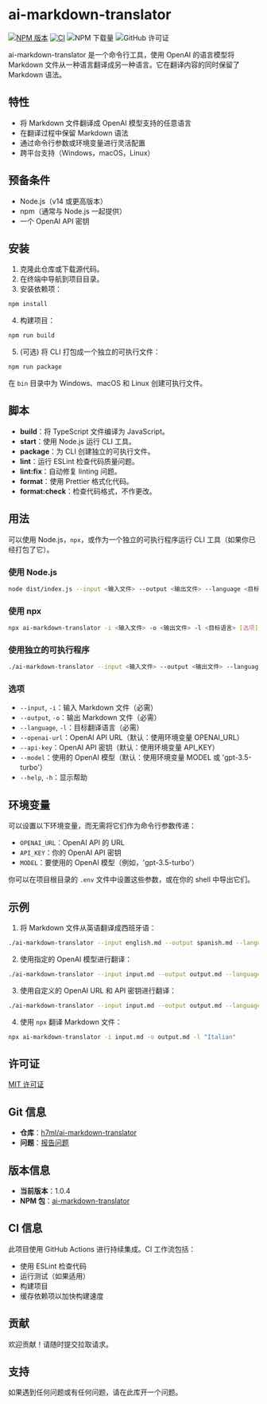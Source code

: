 # ai-markdown-translator

[![NPM 版本](https://img.shields.io/npm/v/ai-markdown-translator.svg?style=flat)](https://www.npmjs.org/package/ai-markdown-translator)
[![CI](https://github.com/h7ml/ai-markdown-translator/actions/workflows/ci.yml/badge.svg)](https://github.com/h7ml/ai-markdown-translator/actions/workflows/ci.yml)
![NPM 下载量](https://img.shields.io/npm/dw/ai-markdown-translator)
![GitHub 许可证](https://img.shields.io/github/license/h7ml/ai-markdown-translator)

ai-markdown-translator 是一个命令行工具，使用 OpenAI 的语言模型将 Markdown 文件从一种语言翻译成另一种语言。它在翻译内容的同时保留了 Markdown 语法。

## 特性

- 将 Markdown 文件翻译成 OpenAI 模型支持的任意语言
- 在翻译过程中保留 Markdown 语法
- 通过命令行参数或环境变量进行灵活配置
- 跨平台支持（Windows，macOS，Linux）

## 预备条件

- Node.js（v14 或更高版本）
- npm（通常与 Node.js 一起提供）
- 一个 OpenAI API 密钥

## 安装

1. 克隆此仓库或下载源代码。
2. 在终端中导航到项目目录。
3. 安装依赖项：

```bash
npm install
```

4. 构建项目：

```bash
npm run build
```

5. (可选) 将 CLI 打包成一个独立的可执行文件：

```bash
npm run package
```

在 `bin` 目录中为 Windows、macOS 和 Linux 创建可执行文件。

## 脚本

- **build**：将 TypeScript 文件编译为 JavaScript。
- **start**：使用 Node.js 运行 CLI 工具。
- **package**：为 CLI 创建独立的可执行文件。
- **lint**：运行 ESLint 检查代码质量问题。
- **lint:fix**：自动修复 linting 问题。
- **format**：使用 Prettier 格式化代码。
- **format:check**：检查代码格式，不作更改。

## 用法

可以使用 Node.js，`npx`，或作为一个独立的可执行程序运行 CLI 工具（如果你已经打包了它）。

### 使用 Node.js

```bash
node dist/index.js --input <输入文件> --output <输出文件> --language <目标语言> [选项]
```

### 使用 npx

```bash
npx ai-markdown-translator -i <输入文件> -o <输出文件> -l <目标语言> [选项]
```

### 使用独立的可执行程序

```bash
./ai-markdown-translator --input <输入文件> --output <输出文件> --language <目标语言> [选项]
```

### 选项

- `--input`, `-i`：输入 Markdown 文件（必需）
- `--output`, `-o`：输出 Markdown 文件（必需）
- `--language`, `-l`：目标翻译语言（必需）
- `--openai-url`：OpenAI API URL（默认：使用环境变量 OPENAI_URL）
- `--api-key`：OpenAI API 密钥（默认：使用环境变量 API_KEY）
- `--model`：使用的 OpenAI 模型（默认：使用环境变量 MODEL 或 'gpt-3.5-turbo'）
- `--help`, `-h`：显示帮助

## 环境变量

可以设置以下环境变量，而无需将它们作为命令行参数传递：

- `OPENAI_URL`：OpenAI API 的 URL
- `API_KEY`：你的 OpenAI API 密钥
- `MODEL`：要使用的 OpenAI 模型（例如，'gpt-3.5-turbo'）

你可以在项目根目录的 `.env` 文件中设置这些参数，或在你的 shell 中导出它们。

## 示例

1. 将 Markdown 文件从英语翻译成西班牙语：

```bash
./ai-markdown-translator --input english.md --output spanish.md --language "Spanish"
```

2. 使用指定的 OpenAI 模型进行翻译：

```bash
./ai-markdown-translator --input input.md --output output.md --language "French" --model "gpt-4"
```

3. 使用自定义的 OpenAI URL 和 API 密钥进行翻译：

```bash
./ai-markdown-translator --input input.md --output output.md --language "German" --openai-url "https://api.302.ai/v1/chat/completions" --api-key "sk-302-api-key"
```

4. 使用 `npx` 翻译 Markdown 文件：

```bash
npx ai-markdown-translator -i input.md -o output.md -l "Italian"
```

## 许可证

[MIT 许可证](LICENSE)

## Git 信息

- **仓库**：[h7ml/ai-markdown-translator](https://github.com/h7ml/ai-markdown-translator)
- **问题**：[报告问题](https://github.com/h7ml/ai-markdown-translator/issues)

## 版本信息

- **当前版本**：1.0.4
- **NPM 包**：[ai-markdown-translator](https://www.npmjs.com/package/ai-markdown-translator)

## CI 信息

此项目使用 GitHub Actions 进行持续集成。CI 工作流包括：

- 使用 ESLint 检查代码
- 运行测试（如果适用）
- 构建项目
- 缓存依赖项以加快构建速度

## 贡献

欢迎贡献！请随时提交拉取请求。

## 支持

如果遇到任何问题或有任何问题，请在此库开一个问题。
